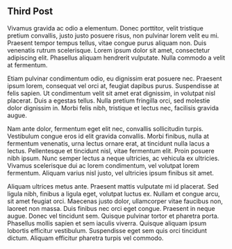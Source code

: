 ## Third Post
 Vivamus gravida ac odio a elementum. Donec porttitor, velit tristique pretium convallis, justo justo posuere risus, non pulvinar lorem velit eu mi. Praesent tempor tempus tellus, vitae congue purus aliquam non. Duis venenatis rutrum scelerisque. Lorem ipsum dolor sit amet, consectetur adipiscing elit. Phasellus aliquam hendrerit vulputate. Nulla commodo a velit at fermentum.

Etiam pulvinar condimentum odio, eu dignissim erat posuere nec. Praesent ipsum lorem, consequat vel orci at, feugiat dapibus purus. Suspendisse at felis sapien. Ut condimentum velit sit amet erat dignissim, in volutpat nisl placerat. Duis a egestas tellus. Nulla pretium fringilla orci, sed molestie dolor dignissim in. Morbi felis nibh, tristique et lectus nec, facilisis gravida augue.

Nam ante dolor, fermentum eget elit nec, convallis sollicitudin turpis. Vestibulum congue eros id elit gravida convallis. Morbi finibus, nulla at fermentum venenatis, urna lectus ornare erat, at tincidunt nulla lacus a lectus. Pellentesque et tincidunt nisl, vitae fermentum elit. Proin posuere nibh ipsum. Nunc semper lectus a neque ultricies, ac vehicula ex ultricies. Vivamus scelerisque dui ac lorem condimentum, vel volutpat lorem fermentum. Aliquam varius nisl justo, vel ultricies ipsum finibus sit amet.

Aliquam ultrices metus ante. Praesent mattis vulputate mi id placerat. Sed ligula nibh, finibus a ligula eget, volutpat luctus ex. Nullam et congue arcu, sit amet feugiat orci. Maecenas justo dolor, ullamcorper vitae faucibus non, laoreet non massa. Duis finibus nec orci eget congue. Praesent in neque augue. Donec vel tincidunt sem. Quisque pulvinar tortor et pharetra porta. Phasellus mollis sapien et sem iaculis viverra. Quisque aliquam ipsum lobortis efficitur vestibulum. Suspendisse eget sem quis orci tincidunt dictum. Aliquam efficitur pharetra turpis vel commodo. 
